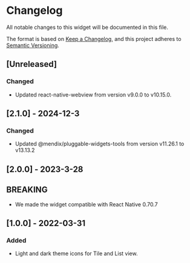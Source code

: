 # Changelog

All notable changes to this widget will be documented in this file.

The format is based on [Keep a Changelog](https://keepachangelog.com/en/1.0.0/), and this project adheres to [Semantic Versioning](https://semver.org/spec/v2.0.0.html).

## [Unreleased]

### Changed

-   Updated react-native-webview from version v9.0.0 to v10.15.0.

## [2.1.0] - 2024-12-3

### Changed

-   Updated @mendix/pluggable-widgets-tools from version v11.26.1 to v13.13.2

## [2.0.0] - 2023-3-28

## BREAKING

-   We made the widget compatible with React Native 0.70.7

## [1.0.0] - 2022-03-31

### Added

-   Light and dark theme icons for Tile and List view.
